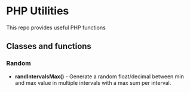 # PHP Utilities
This repo provides useful PHP functions

## Classes and functions
### Random
* **randIntervalsMax()** - Generate a random float/decimal between min and max value in multiple intervals with a max sum per interval.